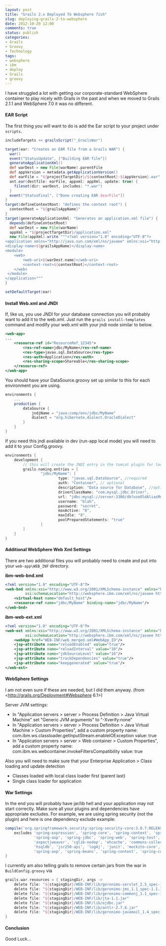 ```yaml
---
layout: post
title: "Grails 2.x Deployed To Websphere 7ish"
slug: deploying-grails-2-to-websphere
date: 2012-10-20 12:00
comments: true
status: publish
categories: 
- Grails
- Groovy
- Technology
tags: 
- websphere
- ibm
- deploy
- Grails
- groovy
---
```

I have struggled a lot with getting our corporate-standard WebSphere container to play nicely with Grails in the past and when we moved to Grails 2.1.1 and WebSphere 7.0 it was no different.

<!-- more -->

#### EAR Script ####

The first thing you will want to do is add the Ear script to your project under `scripts`.

``` groovy
includeTargets << grailsScript("_GrailsWar")

target(ear: "Creates an EAR file from a Grails WAR") {
  war()
  event("StatusUpdate", ["Building EAR file"])
  generateApplicationXml()
  def warDest = new File(warName).parentFile
  def appVersion = metadata.getApplicationVersion()
  def earFile = "${projectTargetDir}/${contextRoot}-${appVersion}.ear"
  ant.ear(destfile: earFile, appxml: appXml, update: true) {
    fileset(dir: warDest, includes: "*.war")
  }
  event("StatusFinal", ["Done creating EAR $earFile"])
}
target(defineContextRoot: "defines the context root") {
  contextRoot = "${grailsAppName}"
}
target(generateApplicationXml: "Generates an application.xml file") {
  depends(defineContextRoot)
  def warDest = new File(warName)
  appXml = "${projectTargetDir}/application.xml"
  new File(appXml).write """<?xml version="1.0" encoding="UTF-8"?>
<application xmlns="http://java.sun.com/xml/ns/javaee" xmlns:xsi="http://www.w3.org/2001/XMLSchema-instance" version="5" xsi:schemaLocation="http://java.sun.com/xml/ns/javaee http://java.sun.com/xml/ns/javaee/application_5.xsd">
<display-name>${grailsAppName}</display-name>
<module>
    <web>
        <web-uri>${warDest.name}</web-uri>
        <context-root>${contextRoot}</context-root>
    </web>
 </module>
</application>"""
}

setDefaultTarget(ear)
```

#### Install Web.xml and JNDI ####

If, like us, you use JNDI for your database connection you will probably want to add it to the web.xml.  Just run the `grails install-templates` command and modify your web.xml with your jndi node similar to below.

``` xml
<web-app>
...
    <resource-ref id="ResourceRef_12345">
        <res-ref-name>jdbc/MyName</res-ref-name>
        <res-type>javax.sql.DataSource</res-type>
        <res-auth>Application</res-auth>
        <res-sharing-scope>Shareable</res-sharing-scope>
    </resource-ref>
</web-app>
```

You should have your DataSource.groovy set up similar to this for each environment you are using.

``` groovy
environments {
    ...
    production {
        dataSource {
            jndiName = "java:comp/env/jdbc/MyName"
            dialect = "org.hibernate.dialect.OracleDialect"
        }
    }
}
```

If you need this jndi available in dev (run-app local mode) you will need to add it to your Config.groovy.

``` groovy
environments {
    development {
        // this will create the JNDI entry in the tomcat plugin for local execution
        grails.naming.entries = [
                "jdbc/MyName": [
                        type: "javax.sql.DataSource", //required
                        auth: "Container", // optional
                        description: "Data source for Database", //optional
                        driverClassName: "com.mysql.jdbc.Driver",
                        url: "jdbc:mysql://server:3306/db?useOldAliasMetadataBehavior=true",
                        username: "blah",
                        password: "secret",
                        maxActive: "8",
                        maxIdle: "8",
                        poolPreparedStatements: "true"
                ]
        ]
    }
}
```

#### Additional WebSphere Web Xml Settings ####

There are two additional files you will probably need to create and put into your `web-app\WEB_INF` directory.

**ibm-web-bnd.xml**
``` xml
<?xml version="1.0" encoding="UTF-8"?>
<web-bnd xmlns:xsi="http://www.w3.org/2001/XMLSchema-instance" xmlns="http://websphere.ibm.com/xml/ns/javaee"
         xsi:schemaLocation="http://websphere.ibm.com/xml/ns/javaee http://websphere.ibm.com/xml/ns/javaee/ibm-web-bnd_1_0.xsd" version="1.0">
    <virtual-host name="default_host"/>
    <resource-ref name="jdbc/MyName" binding-name="jdbc/MyName"/>
</web-bnd>
```

**ibm-web-ext.xml**
``` xml
<?xml version="1.0" encoding="UTF-8"?>
<web-ext xmlns:xsi="http://www.w3.org/2001/XMLSchema-instance" xmlns="http://websphere.ibm.com/xml/ns/javaee"
         xsi:schemaLocation="http://websphere.ibm.com/xml/ns/javaee http://websphere.ibm.com/xml/ns/javaee/ibm-web-ext_1_0.xsd" version="1.0">
    <webApp href="WEB-INF/web_merged.xml#WebApp_ID"/>
    <jsp-attribute name="reloadEnabled" value="true"/>
    <jsp-attribute name="reloadInterval" value="10"/>
    <jsp-attribute name="jdkSourceLevel" value="16"/>
    <jsp-attribute name="trackDependencies" value="true"/>
    <jsp-attribute name="keepgenerated" value="true"/>
</web-ext>
```

#### WebSphere Settings ####

I am not even sure if these are needed, but I did them anyway. (from <http://grails.org/Deployment#Websphere 6.1>)

Server JVM settings:

* In "Application servers > server > Process Definition > Java Virtual Machine" set "Generic JVM arguments" to "-Xverify:none"
* In "Application servers > server > Process Definition > Java Virtual Machine > Custom Properties", add a custom property name: com.ibm.ws.classloader.getInputStream.enableIOException value: true
* In "Application servers > server > Web container > Custom Properties", add a custom property name: com.ibm.ws.webcontainer.invokeFiltersCompatibility value: true

Also you will need to make sure that your Enterprise Application > Class loading and update detection

* Classes loaded with local class loader first (parent last)
* Single class loader for application

#### War Settings ####

In the end you will probably have jar/lib hell and your application may not start correctly.  Make sure all your plugins and dependencies have appropriate excludes.  For example, we are using spring security (not the plugin) and here is one dependency exclude example:

``` groovy
compile('org.springframework.security:spring-security-core:3.0.7.RELEASE') {
    excludes 'spring-expression', 'spring-core', 'spring-context', 'spring-tx',
             'spring-aop', 'spring-jdbc', 'spring-web', 'spring-test', 'aspectjrt',
             'aspectjweaver', 'cglib-nodep', 'ehcache', 'commons-collections',
             'hsqldb', 'jsr250-api', 'log4j', 'junit', 'mockito-core', 'jmock-junit4',
             'spring-aop', 'spring-beans', 'spring-context', 'spring-core', 'spring-tx'
}
```

I currently am also telling grails to remove certain jars from the war in `BuildConfig.groovy` via

``` groovy
grails.war.resources = { stagingDir, args ->
    delete file: "${stagingDir}/WEB-INF/lib/geronimo-servlet_2.5_spec-1.2.jar"
    delete file: "${stagingDir}/WEB-INF/lib/geronimo-jms_1.1_spec-1.1.1.jar"
    delete file: "${stagingDir}/WEB-INF/lib/geronimo-commonj_1.1_spec-1.0.jar"
    delete file: "${stagingDir}/WEB-INF/lib/jta-1.1.jar"
    delete file: "${stagingDir}/WEB-INF/lib/ojdbc.jar"
    delete file: "${stagingDir}/WEB-INF/lib/antlr-2.7.6.jar"
    delete file: "${stagingDir}/WEB-INF/lib/geronimo-javamail_1.4_spec-1.7.1.jar"
}
```


#### Conclusion ####

Good Luck...
